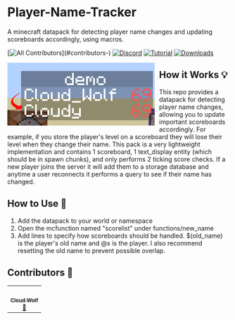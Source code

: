 # Player-Name-Tracker
A minecraft datapack for detecting player name changes and updating scoreboards accordingly, using macros.
<!-- ALL-CONTRIBUTORS-BADGE:START - Do not remove or modify this section -->
[![All Contributors](https://img.shields.io/badge/all_contributors-1-orange.svg?)](#contributors-)
[![Discord](https://img.shields.io/badge/Discord-⛓-blue.svg)](https://discord.gg/5wkd8F45bR)
[![Tutorial](https://img.shields.io/badge/Tutorial-▶-red.svg)](https://www.youtube.com/watch?v=6iwiIez8VlA)
[![Downloads](https://img.shields.io/github/downloads/CloudWolfYT/Player-Name-Tracker/total.svg)](https://github.com/CloudWolfYT/Player-Name-Tracker/releases)
<!-- ALL-CONTRIBUTORS-BADGE:END -->
<img src="images/social.png"
     alt="Social Image"
     style="float: left; margin-right: 10px;" />

## How it Works 💡
<!-- prettier-ignore-start -->
<!-- markdownlint-disable -->
This repo provides a datapack for detecting player name changes, allowing you to update important scoreboards accordingly. For example, if you store the player's level on a scoreboard they will lose their level when they change their name. This pack is a very lightweight implementation and contains 1 scoreboard, 1 text_display entity (which should be in spawn chunks), and only performs 2 ticking score checks. If a new player joins the server it will add them to a storage database and anytime a user reconnects it performs a query to see if their name has changed.
<!-- markdownlint-enable -->
<!-- prettier-ignore-end -->

## How to Use 📝
<!-- prettier-ignore-start -->
<!-- markdownlint-disable -->

1. Add the datapack to your world or namespace
2. Open the mcfunction named "scorelist" under functions/new_name
3. Add lines to specify how scoreboards should be handled. $(old_name) is the player's old name and @s is the player. I also recommend resetting the old name to prevent possible overlap.

<!-- markdownlint-enable -->
<!-- prettier-ignore-end -->

## Contributors 🧱
<!-- prettier-ignore-start -->
<!-- markdownlint-disable -->
<table>
  <tr>
    <td align="center"><a href="https://github.com/CloudWolfYT"><img src="https://avatars.githubusercontent.com/u/64243799?v=4" width="100px;" alt=""/><br /><sub><b>Cloud Wolf</b></sub></a><br /><a href="#" title="Project Creator">🔨</a></td>
  </tr>
</table>

<!-- markdownlint-enable -->
<!-- prettier-ignore-end -->
